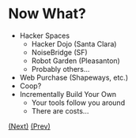 # Now What?

* Hacker Spaces
  * Hacker Dojo (Santa Clara)
  * NoiseBridge (SF)
  * Robot Garden (Pleasanton)
  * Probably others...
* Web Purchase (Shapeways, etc.)
* Coop?
* Incrementally Build Your Own
  * Your tools follow you around
  * There are costs...

[(Next)](../getting_started/README.md) [(Prev)](../tech_shop/README.md)
